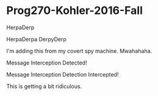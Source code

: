# Prog270-Kohler-2016-Fall

HerpaDerp

HerpaDerpa DerpyDerp

I'm adding this from my covert spy machine. Mwahahaha.

Message Interception Detected!

Message Interception Detection Intercepted!

This is getting a bit ridiculous.
